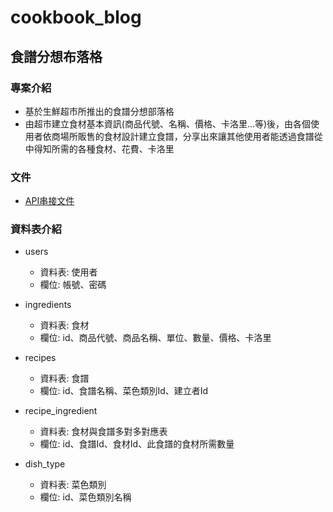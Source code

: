# cookbook_blog
## 食譜分想布落格

### 專案介紹
- 基於生鮮超市所推出的食譜分想部落格
- 由超市建立食材基本資訊(商品代號、名稱、價格、卡洛里...等)後，由各個使用者依商場所販售的食材設計建立食譜，分享出來讓其他使用者能透過食譜從中得知所需的各種食材、花費、卡洛里

### 文件

- [API串接文件](/doc/API串接文件.md) 

### 資料表介紹

- users
    - 資料表: 使用者
    - 欄位: 帳號、密碼

- ingredients
    - 資料表: 食材
    - 欄位: id、商品代號、商品名稱、單位、數量、價格、卡洛里

- recipes
    - 資料表: 食譜 
    - 欄位: id、食譜名稱、菜色類別Id、建立者Id

- recipe_ingredient
    - 資料表: 食材與食譜多對多對應表
    - 欄位: id、食譜Id、食材Id、此食譜的食材所需數量

- dish_type
    - 資料表: 菜色類別
    - 欄位: id、菜色類別名稱
